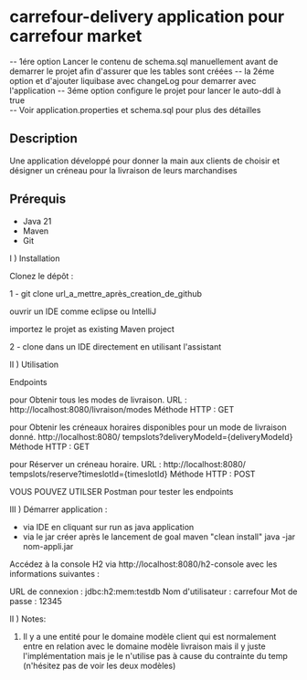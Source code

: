 # carrefour-delivery application pour carrefour market

-- 1ére option Lancer le contenu de schema.sql manuellement avant de demarrer le projet afin d'assurer que les tables sont créées
-- la 2éme option et d'ajouter liquibase avec changeLog pour demarrer avec l'application
-- 3éme option configure le projet pour lancer le auto-ddl à true  
-- Voir application.properties et schema.sql pour plus des détailles

## Description

Une application développé pour donner la main aux clients de choisir et désigner un créneau pour la livraison de leurs marchandises

## Prérequis

- Java 21
- Maven
- Git

I )  Installation

Clonez le dépôt :

1 -
git clone url_a_mettre_après_creation_de_github

ouvrir un IDE comme eclipse ou IntelliJ

importez le projet as existing Maven project

2 - clone dans un IDE directement en utilisant l'assistant


II ) Utilisation

Endpoints

pour Obtenir tous les modes de livraison.
URL : http://localhost:8080/livraison/modes
Méthode HTTP : GET

pour Obtenir les créneaux horaires disponibles pour un mode de livraison donné.
http://localhost:8080/ tempslots?deliveryModeId={deliveryModeId}
Méthode HTTP : GET

pour Réserver un créneau horaire.
URL : http://localhost:8080/ tempslots/reserve?timeslotId={timeslotId}
Méthode HTTP : POST

VOUS POUVEZ UTILSER Postman pour tester les endpoints

III ) Démarrer application :

- via IDE en cliquant sur run as java application
- via le jar créer après le lancement de goal maven "clean install" java -jar nom-appli.jar

Accédez à la console H2 via http://localhost:8080/h2-console avec les informations suivantes :

URL de connexion : jdbc:h2:mem:testdb
Nom d'utilisateur : carrefour
Mot de passe : 12345

II ) Notes:
1. Il y a une entité pour le domaine modèle client qui est normalement entre en relation avec le domaine modèle livraison mais il y juste l'implémentation  mais je le n'utilise pas à cause du contrainte du temp (n'hésitez pas de voir les deux modèles)